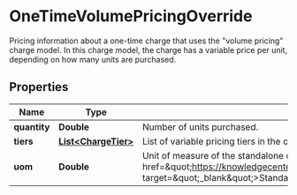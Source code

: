 

# OneTimeVolumePricingOverride

Pricing information about a one-time charge that uses the \"volume pricing\" charge model. In this charge model, the charge has a variable price per unit, depending on how many units are purchased. 

## Properties

| Name | Type | Description | Notes |
|------------ | ------------- | ------------- | -------------|
|**quantity** | **Double** | Number of units purchased.  |  [optional] |
|**tiers** | [**List&lt;ChargeTier&gt;**](ChargeTier.md) | List of variable pricing tiers in the charge.  |  [optional] |
|**uom** | **Double** | Unit of measure of the standalone charge.  **Note:** This field is available when the &lt;a href&#x3D;\&quot;https://knowledgecenter.zuora.com/Zuora_Billing/Manage_subscription_transactions/Orders/Standalone_Orders/AA_Overview_of_Standalone_Orders\&quot; target&#x3D;\&quot;_blank\&quot;&gt;Standalone Orders&lt;/a&gt; feature is enabled.  |  [optional] |



